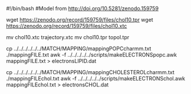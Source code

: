 #!/bin/bash
#Model from http://doi.org/10.5281/zenodo.159759

wget https://zenodo.org/record/159759/files/chol10.tpr
wget https://zenodo.org/record/159759/files/chol10.xtc

mv chol10.xtc trajectory.xtc
mv chol10.tpr topol.tpr

cp ../../../../../../MATCH/MAPPING/mappingPOPCcharmm.txt ./mappingFILE.txt
awk -f ../../../../../scripts/makeELECTRONSpopc.awk mappingFILE.txt > electronsLIPID.dat

cp ../../../../../../MATCH/MAPPING/mappingCHOLESTEROLcharmm.txt ./mappingFILEchol.txt
awk -f ../../../../../scripts/makeELECTRONSchol.awk mappingFILEchol.txt > electronsCHOL.dat  
